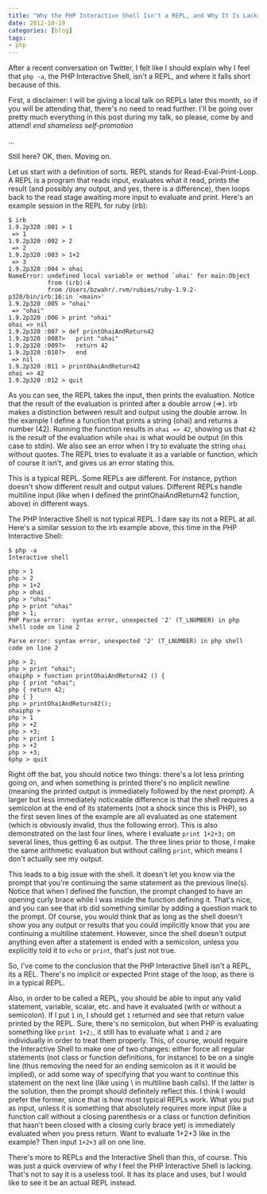 ```yaml
---
title: "Why the PHP Interactive Shell Isn't a REPL, and Why It Is Lacking"
date: 2012-10-10
categories: [blog]
tags: 
- php
---
```

After a recent conversation on Twitter, I felt like I should explain why I feel that `php -a`, the PHP Interactive Shell, isn't a REPL, and where it falls short because of this.
<!--more-->
First, a disclaimer: I will be giving a local talk on REPLs later this month, so if you will be attending that, there's no need to read further. I'll be going over pretty much everything in this post during my talk, so please, come by and attend! *end shameless self-promotion*

...

Still here? OK, then. Moving on.

Let us start with a definition of sorts. REPL stands for Read-Eval-Print-Loop. A REPL is a program that reads input, evaluates what it read, prints the result (and possibly any output, and yes, there is a difference), then loops back to the read stage awaiting more input to evaluate and print. Here's an example session in the REPL for ruby (irb):

```
$ irb
1.9.2p320 :001 > 1
 => 1 
1.9.2p320 :002 > 2
 => 2 
1.9.2p320 :003 > 1+2
 => 3 
1.9.2p320 :004 > ohai
NameError: undefined local variable or method `ohai' for main:Object
           from (irb):4
           from /Users/bzwahr/.rvm/rubies/ruby-1.9.2-p320/bin/irb:16:in `<main>'
1.9.2p320 :005 > "ohai"
 => "ohai" 
1.9.2p320 :006 > print "ohai"
ohai => nil 
1.9.2p320 :007 > def printOhaiAndReturn42
1.9.2p320 :008?>   print "ohai"
1.9.2p320 :009?>   return 42
1.9.2p320 :010?>   end
 => nil 
1.9.2p320 :011 > printOhaiAndReturn42
ohai => 42 
1.9.2p320 :012 > quit
```

As you can see, the REPL takes the input, then prints the evaluation. Notice that the result of the evaluation is printed after a double arrow (=>). irb makes a distinction between result and output using the double arrow. In the example I define a function that prints a string (ohai) and returns a number (42). Running the function results in `ohai => 42`, showing us that `42` is the *result* of the evaluation while `ohai` is what would be output (in this case to stdin). We also see an error when I try to evaluate the string `ohai` without quotes. The REPL tries to evaluate it as a variable or function, which of course it isn't, and gives us an error stating this.

This is a typical REPL. Some REPLs are different. For instance, python doesn't show different result and output values. Different REPLs handle multiline input (like when I defined the printOhaiAndReturn42 function, above) in different ways.

The PHP Interactive Shell is not typical REPL. I dare say its not a REPL at all. Here's a similar session to the irb example above, this time in the PHP Interactive Shell:

```
$ php -a
Interactive shell

php > 1
php > 2
php > 1+2
php > ohai
php > "ohai"
php > print "ohai"
php > 1;
PHP Parse error:  syntax error, unexpected '2' (T_LNUMBER) in php shell code on line 2

Parse error: syntax error, unexpected '2' (T_LNUMBER) in php shell code on line 2

php > 2;
php > print "ohai";
ohaiphp > function printOhaiAndReturn42 () {
php { print "ohai";
php { return 42;
php { }
php > printOhaiAndReturn42();
ohaiphp > 
php > 1
php > +2
php > +3;
php > print 1
php > +2
php > +3;
6php > quit
```

Right off the bat, you should notice two things: there's a lot less printing going on, and when something is printed there's no implicit newline (meaning the printed output is immediately followed by the next prompt). A larger but less immediately noticeable difference is that the shell requires a semicolon at the end of its statements (not a shock since this is PHP), so the first seven lines of the example are all evaluated as one statement (which is obviously invalid, thus the following error). This is also demonstrated on the last four lines, where I evaluate `print 1+2+3;` on several lines, thus getting 6 as output. The three lines prior to those, I make the same arithmetic evaluation but without calling `print`, which means I don't actually see my output.

This leads to a big issue with the shell. It doesn't let you know via the prompt that you're continuing the same statement as the previous line(s). Notice that when I defined the function, the prompt changed to have an opening curly brace while I was inside the function defining it. That's nice, and you can see that irb did something similar by adding a question mark to the prompt. Of course, you would think that as long as the shell doesn't show you any output or results that you could implicitly know that you are continuing a multiline statement. However, since the shell doesn't output anything even after a statement is ended with a semicolon, unless you explicitly told it to `echo` or `print`, that's just not true.

So, I've come to the conclusion that the PHP Interactive Shell isn't a REPL, its a REL. There's no implicit or expected Print stage of the loop, as there is in a typical REPL.

Also, in order to be called a REPL, you should be able to input any valid statement, variable, scalar, etc. and have it evaluated (with or without a semicolon). If I put `1` in, I should get `1` returned and see that return value printed by the REPL. Sure, there's no semicolon, but when PHP is evaluating something like `print 1+2;`, it still has to evaluate what `1` and `2` are individually in order to treat them properly. This, of course, would require the Interactive Shell to make one of two changes: either force all regular statements (not class or function definitions, for instance) to be on a single line (thus removing the need for an ending semicolon as it it would be implied), or add some way of specifying that you want to continue this statement on the next line (like using \ in multiline bash calls). If the latter is the solution, then the prompt should definitely reflect this. I think I would prefer the former, since that is how most typical REPLs work. What you put as input, unless it is something that absolutely requires more input (like a function call without a closing parenthesis or a class or function definition that hasn't been closed with a closing curly brace yet) is immediately evaluated when you press return. Want to evaluate 1+2+3 like in the example? Then input `1+2+3` all on one line.

There's more to REPLs and the Interactive Shell than this, of course. This was just a quick overview of why I feel the PHP Interactive Shell is lacking. That's not to say it is a useless tool. It has its place and uses, but I would like to see it be an actual REPL instead.
